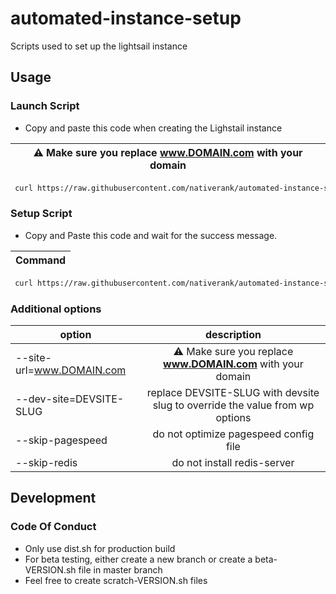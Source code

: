 # automated-instance-setup
Scripts used to set up the lightsail instance

## Usage

### Launch Script

- Copy and paste this code when creating the Lighstail instance

| :warning: Make sure you replace **www.DOMAIN.com** with your domain  |
| --- |
```bash
 curl https://raw.githubusercontent.com/nativerank/automated-instance-setup/master/launch.sh | bash -s -- --site-url=www.DOMAIN.com
```

### Setup Script

- Copy and Paste this code and wait for the success message.

| Command |
| --- |
```bash
 curl https://raw.githubusercontent.com/nativerank/automated-instance-setup/master/setup.sh | bash -s --
```

### Additional options
| option | description |
| --------|:-----------:|
| --site-url=www.DOMAIN.com | :warning: Make sure you replace **www.DOMAIN.com** with your domain
| --dev-site=DEVSITE-SLUG | replace DEVSITE-SLUG with devsite slug to override the value from wp options |
| --skip-pagespeed | do not optimize pagespeed config file |
| --skip-redis | do not install redis-server |


## Development

### Code Of Conduct

- Only use dist.sh for production build
- For beta testing, either create a new branch or create a beta-VERSION.sh file in master branch
- Feel free to create scratch-VERSION.sh files
